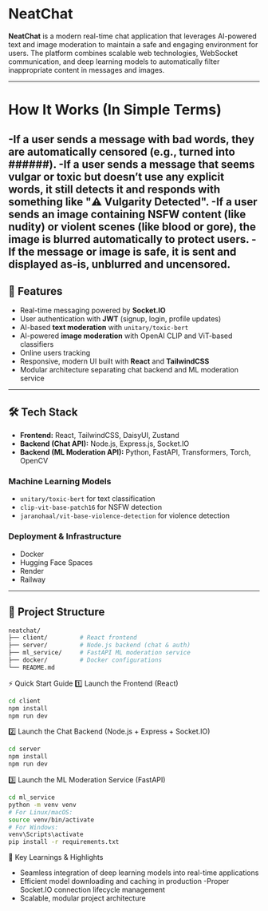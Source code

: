 # NeatChat

**NeatChat** is a modern real-time chat application that leverages AI-powered text and image moderation to maintain a safe and engaging environment for users. The platform combines scalable web technologies, WebSocket communication, and deep learning models to automatically filter inappropriate content in messages and images.

---
# How It Works (In Simple Terms)
-If a user sends a message with bad words, they are automatically censored (e.g., turned into ######).
-If a user sends a message that seems vulgar or toxic but doesn’t use any explicit words, it still detects it and responds with something like "⚠️ Vulgarity Detected".
-If a user sends an image containing NSFW content (like nudity) or violent scenes (like blood or gore), the image is blurred automatically to protect users.
-If the message or image is safe, it is sent and displayed as-is, unblurred and uncensored.
---
## 🚀 Features

- Real-time messaging powered by **Socket.IO**
- User authentication with **JWT** (signup, login, profile updates)
- AI-based **text moderation** with `unitary/toxic-bert`
- AI-powered **image moderation** with OpenAI CLIP and ViT-based classifiers
- Online users tracking
- Responsive, modern UI built with **React** and **TailwindCSS**
- Modular architecture separating chat backend and ML moderation service

---

## 🛠️ Tech Stack

- **Frontend:** React, TailwindCSS, DaisyUI, Zustand  
- **Backend (Chat API):** Node.js, Express.js, Socket.IO  
- **Backend (ML Moderation API):** Python, FastAPI, Transformers, Torch, OpenCV  

### Machine Learning Models

- `unitary/toxic-bert` for text classification  
- `clip-vit-base-patch16` for NSFW detection  
- `jaranohaal/vit-base-violence-detection` for violence detection  

### Deployment & Infrastructure

- Docker  
- Hugging Face Spaces  
- Render  
- Railway  

---

## 📂 Project Structure

```bash
neatchat/
├── client/         # React frontend
├── server/         # Node.js backend (chat & auth)
├── ml_service/     # FastAPI ML moderation service
├── docker/         # Docker configurations
└── README.md
```

⚡ Quick Start Guide
1️⃣ Launch the Frontend (React)
```bash
cd client
npm install
npm run dev
```

2️⃣ Launch the Chat Backend (Node.js + Express + Socket.IO)
```bash
cd server
npm install
npm run dev
```

3️⃣ Launch the ML Moderation Service (FastAPI)
```bash
cd ml_service
python -m venv venv
# For Linux/macOS:
source venv/bin/activate
# For Windows:
venv\Scripts\activate
pip install -r requirements.txt
```


🧠 Key Learnings & Highlights
- Seamless integration of deep learning models into real-time applications
- Efficient model downloading and caching in production
-Proper Socket.IO connection lifecycle management
- Scalable, modular project architecture



